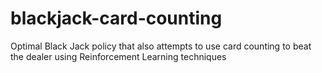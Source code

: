 # blackjack-card-counting
Optimal Black Jack policy that also attempts to use card counting to beat the dealer using Reinforcement Learning techniques
